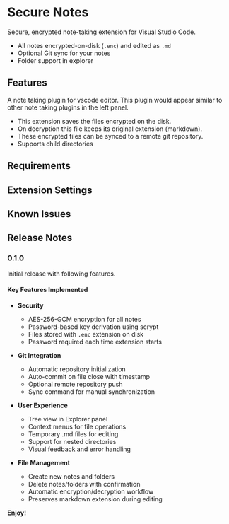 # Secure Notes

Secure, encrypted note-taking extension for Visual Studio Code.  
- All notes encrypted-on-disk (`.enc`) and edited as `.md`
- Optional Git sync for your notes
- Folder support in explorer

## Features
A note taking plugin for vscode editor. This plugin would appear similar to other note taking plugins in the left panel.
* This extension saves the files encrypted on the disk.
* On decryption this file keeps its original extension (markdown).
* These encrypted files can be synced to a remote git repository.
* Supports child directories

## Requirements


## Extension Settings


## Known Issues


## Release Notes

### 0.1.0

Initial release with following features.

#### **Key Features Implemented**

* **Security**
   - AES-256-GCM encryption for all notes
   - Password-based key derivation using scrypt
   - Files stored with `.enc` extension on disk
   - Password required each time extension starts

* **Git Integration**
   - Automatic repository initialization
   - Auto-commit on file close with timestamp
   - Optional remote repository push
   - Sync command for manual synchronization

* **User Experience**
   - Tree view in Explorer panel
   - Context menus for file operations
   - Temporary .md files for editing
   - Support for nested directories
   - Visual feedback and error handling

* **File Management**
   - Create new notes and folders
   - Delete notes/folders with confirmation
   - Automatic encryption/decryption workflow
   - Preserves markdown extension during editing

**Enjoy!**
